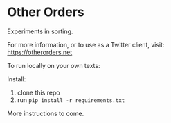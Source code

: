 # Other Orders

Experiments in sorting.

For more information, or to use as a Twitter client, visit: https://otherorders.net

To run locally on your own texts:

Install:

1) clone this repo
2) run `pip install -r requirements.txt`

More instructions to come.

